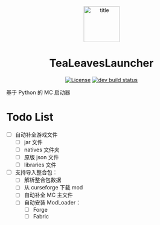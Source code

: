 <div align="center">
<img width="95" src="icon.ico" alt="title">
<h1>TeaLeavesLauncher</h1>
    <a href="https://github.com/CubeSugarCheese/TeaLeavesLauncher/blob/master/LICENSE"><img src="https://img.shields.io/github/license/CubeSugarCheese/TeaLeavesLauncher?style=flat&color=900c3f" alt="License"></a>
        <a href="https://github.com/CubeSugarCheese/TeaLeavesLauncher/actions/workflows/test.yml"><img src="https://github.com/CubeSugarCheese/TeaLeavesLauncher/workflows/test%20build/badge.svg" alt="dev build status"></a>
</div>

基于 Python 的 MC 启动器


# Todo List

- [ ] 自动补全游戏文件
    - [ ] jar 文件
    - [ ] natives 文件夹
    - [ ] 原版 json 文件
    - [ ] libraries 文件

- [ ] 支持导入整合包：
    - [ ] 解析整合包数据
    - [ ] 从 curseforge 下载 mod
    - [ ] 自动补全 MC 主文件
    - [ ] 自动安装 ModLoader：
        - [ ] Forge
        - [ ] Fabric
